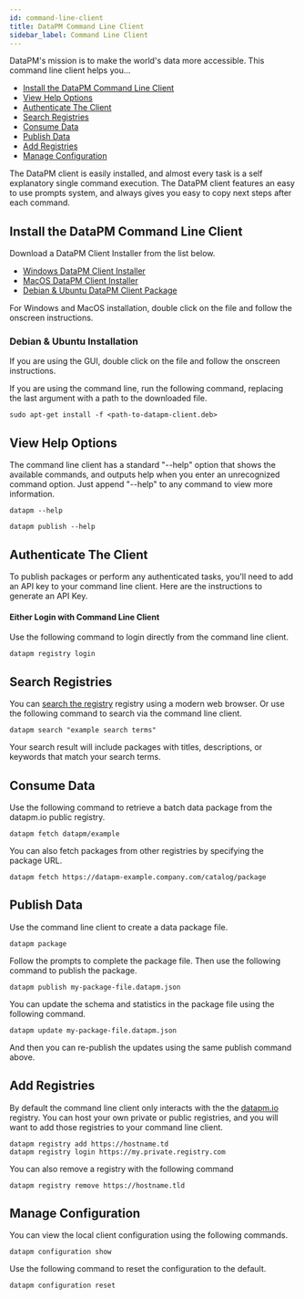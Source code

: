 ```yaml
---
id: command-line-client
title: DataPM Command Line Client
sidebar_label: Command Line Client
---
```


DataPM's mission is to make the world's data more accessible. This command line client helps you...

-   [Install the DataPM Command Line Client](#install-the-datapm-command-line-client)
-   [View Help Options](#view-help-options)
-   [Authenticate The Client](#authenticate-the-client)
-   [Search Registries](#search-registries)
-   [Consume Data](#consume-data)
-   [Publish Data](#publish-data)
-   [Add Registries](#add-registries)
-   [Manage Configuration](#manage-configuration)

The DataPM client is easily installed, and almost every task is a self explanatory single command execution. The DataPM client features an easy to use prompts system, and always gives you easy to copy next steps after each command.

## Install the DataPM Command Line Client

Download a DataPM Client Installer from the list below.

-   [Windows DataPM Client Installer](/client-installers/windows)
-   [MacOS DataPM Client Installer](/client-installers/macos)
-   [Debian & Ubuntu DataPM Client Package](/client-installers/debian)

For Windows and MacOS installation, double click on the file and follow the onscreen instructions.

### Debian & Ubuntu Installation

If you are using the GUI, double click on the file and follow the onscreen instructions.

If you are using the command line, run the following command, replacing the last argument with a path to the downloaded file.

```text
sudo apt-get install -f <path-to-datapm-client.deb>
```

## View Help Options

The command line client has a standard "--help" option that shows the available commands, and outputs help when you enter an unrecognized command option. Just append "--help" to any command to view more information.

```text
datapm --help

datapm publish --help
```

## Authenticate The Client

To publish packages or perform any authenticated tasks, you'll need to add an API key to your command line client. Here are the instructions to generate an API Key.

#### Either Login with Command Line Client

Use the following command to login directly from the command line client.

```
datapm registry login
```

## Search Registries

You can [search the registry](/) registry using a modern web browser. Or use the following command to search via the command line client.

```text
datapm search "example search terms"
```

Your search result will include packages with titles, descriptions, or keywords that match your search terms.

## Consume Data

Use the following command to retrieve a batch data package from the datapm.io public registry.

```text
datapm fetch datapm/example
```

You can also fetch packages from other registries by specifying the package URL.

```text
datapm fetch https://datapm-example.company.com/catalog/package
```

## Publish Data

Use the command line client to create a data package file.

```text
datapm package
```

Follow the prompts to complete the package file. Then use the following command to publish the package.

```text
datapm publish my-package-file.datapm.json
```

You can update the schema and statistics in the package file using the following command.

```text
datapm update my-package-file.datapm.json
```

And then you can re-publish the updates using the same publish command above.

## Add Registries

By default the command line client only interacts with the the [datapm.io](https://datapm.io) registry. You can host your own private or public registries, and you will want to add those registries to your command line client.

```text
datapm registry add https://hostname.td
datapm registry login https://my.private.registry.com
```

You can also remove a registry with the following command

```text
datapm registry remove https://hostname.tld
```

## Manage Configuration

You can view the local client configuration using the following commands.

```text
datapm configuration show
```

Use the following command to reset the configuration to the default.

```text
datapm configuration reset
```
